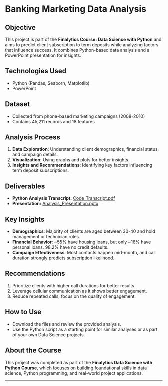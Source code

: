 # Banking Marketing Data Analysis

## Objective
This project is part of the **Finalytics Course: Data Science with Python** and aims to predict client subscription to term deposits while analyzing factors that influence success. It combines Python-based data analysis and a PowerPoint presentation for insights.

## Technologies Used
- Python (Pandas, Seaborn, Matplotlib)
- PowerPoint

## Dataset
- Collected from phone-based marketing campaigns (2008-2010)
- Contains 45,211 records and 18 features

## Analysis Process
1. **Data Exploration**: Understanding client demographics, financial status, and campaign details.
2. **Visualization**: Using graphs and plots for better insights.
3. **Insights and Recommendations**: Identifying key factors influencing term deposit subscriptions.

## Deliverables
- **Python Analysis Transcript:** [Code_Transcript.pdf]([link-to-file](https://github.com/gokulan006/Bank-Marketing-Data-Analysis/blob/main/Code_Transcript.pdf))
- **Presentation:** [Analysis_Presentation.pptx](link-to-file)
 

## Key Insights
- **Demographics**: Majority of clients are aged between 30-40 and hold management or technician roles.
- **Financial Behavior**: ~55% have housing loans, but only ~16% have personal loans. 98.2% have no credit defaults.
- **Campaign Effectiveness**: Most contacts happen mid-month, and call duration strongly predicts subscription likelihood.

## Recommendations
1. Prioritize clients with higher call durations for better results.
2. Leverage cellular communication as it shows better engagement.
3. Reduce repeated calls; focus on the quality of engagement.

## How to Use
- Download the files and review the provided analysis.
- Use the Python script as a starting point for similar analyses or as part of your own Data Science projects.

## About the Course
This project was completed as part of the **Finalytics Data Science with Python Course**, which focuses on building foundational skills in data science, Python programming, and real-world project applications.

---
